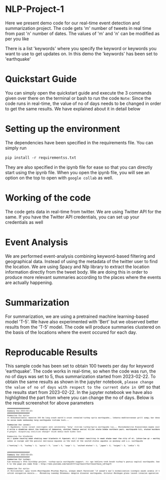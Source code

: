 # NLP-Project-1

Here we present demo code for our real-time event detection and summarization project. 
The code gets 'm' number of tweets in real time from past 'n' number of dates.
The values of 'm' and 'n' can be modified as per you like

There is a list 'keywords' where you specify the keyword or keywords you want to use to get updates on.
In this demo the 'keywords' has been set to 'earthquake'

# Quickstart Guide
You can simply open the quickstart guide and execute the 3 commands given over there on the terminal or bash to run the code
`Note`: Since the code runs in real-time, the value of no of days needs to be changed in order to get the same results. We have explained about it in detail below

# Setting up the environment

The dependencies have been specified in the requirements file. 
You can simply run 
```diff
pip install -r requirementss.txt
```

They are also specified in the ipynb file for ease so that you can directly start using the ipynb file. When you open the ipynb file, you will see an option on the top to open with `google collab` as well.


# Working of the code

The code gets data in real-time from twitter. We are using Twitter API for the same. If you have the Twitter API credentials, you can set up your credentials as well


# Event Analysis 
We are performed event-analysis combining keyword-based filtering and geographical data. Instead of using the metadata of the twitter user to find the location. We are using Spacy and Nlp library to extract the location information directly from the tweet body. We are doing this in order to produce more relevant summaries according to the places where the events are actually happening.

# Summarization
For summarization, we are using a pretrained machine learning-based model 'T-5'. We have also experimented with 'Bert' but we observed better results from the 'T-5' model.
The code will produce summaries clustered on the basis of the locations where the event occured for each day. 

# Reproducable Results
This sample code has been set to obtain 100 tweets per day for keyword 'earthquake'. The code works in real-time, so when the code was run, the no of days was set to 5, thus summarization started from 2023-02-22. 
To obtain the same results as shown in the jupyter notebook, `please change the value of no of days with respect to the current date in GMT`
so that the results start from 2023-02-22. In the jupyter notebook we have also highlighted the part from where you can change the no of days.
Below is the result screenshot for above parameters
![alt text](https://github.com/prithvirao/NLP-Project-1/blob/main/Screenshot%202023-02-27%20at%208.26.02%20PM.png?raw=true)
